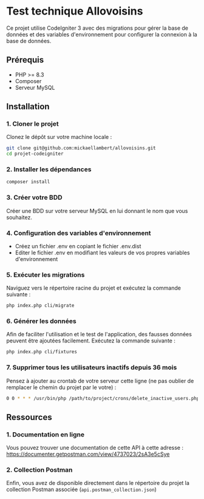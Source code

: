 # Test technique Allovoisins

Ce projet utilise CodeIgniter 3 avec des migrations pour gérer la base de données et des variables d'environnement pour configurer la connexion à la base de données.

## Prérequis

- PHP >= 8.3
- Composer
- Serveur MySQL

## Installation

### 1. Cloner le projet

Clonez le dépôt sur votre machine locale :

```sh
git clone git@github.com:mickaellambert/allovoisins.git
cd projet-codeigniter
```

### 2. Installer les dépendances

```sh
composer install
```

### 3. Créer votre BDD

Créer une BDD sur votre serveur MySQL en lui donnant le nom que vous souhaitez. 

### 4. Configuration des variables d'environnement

- Créez un fichier .env en copiant le fichier .env.dist
- Editer le fichier .env en modifiant les valeurs de vos propres variables d'environnement

### 5. Exécuter les migrations

Naviguez vers le répertoire racine du projet et exécutez la commande suivante : 

```sh
php index.php cli/migrate
```

### 6. Générer les données

Afin de faciliter l'utilisation et le test de l'application, des fausses données peuvent être ajoutées facilement. Exécutez la commande suivante : 

```sh
php index.php cli/fixtures
```

### 7. Supprimer tous les utilisateurs inactifs depuis 36 mois

Pensez à ajouter au crontab de votre serveur cette ligne (ne pas oublier de remplacer le chemin du projet par le votre) :

```sh
0 0 * * * /usr/bin/php /path/to/project/crons/delete_inactive_users.php
```

## Ressources

### 1. Documentation en ligne

Vous pouvez trouver une documentation de cette API à cette adresse : https://documenter.getpostman.com/view/4737023/2sA3e5cSye

### 2. Collection Postman

Enfin, vous avez de disponible directement dans le répertoire du projet la collection Postman associée (`api.postman_collection.json`)